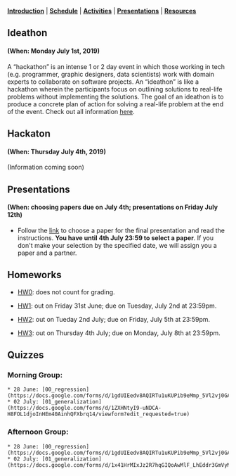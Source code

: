 [**Introduction**](https://melaniefp.github.io/intro_to_ML_DSC6135/) | [**Schedule**](schedule.html) | [**Activities**](activities.html) | [**Presentations**](papers/presentations.html) | [**Resources**](references.html)

## Ideathon
#### (When: Monday July 1st, 2019)

A “hackathon” is an intense 1 or 2 day event in which those working in tech (e.g. programmer, graphic designers, data scientists) work with domain experts to collaborate on software projects. An “ideathon” is like a hackathon wherein the participants focus on outlining solutions to real-life problems without implementing the solutions. The goal of an ideathon is to produce a concrete plan of action for solving a real-life problem at the end of the event. Check out all information [here](https://docs.google.com/document/d/18zX8fHoosjsIoUFmhmZ9GdhB6ZjSFNqCyILRMtCCP4E/edit?usp=sharing).

## Hackaton
#### (When: Thursday July 4th, 2019)

(Information coming soon)

## Presentations
#### (When: choosing papers due on July 4th; presentations on Friday July 12th)

* Follow the [link](presentation/presentation.md) to choose a paper for the final
presentation and read the instructions. **You have until 4th July 23:59 to select a paper**.
If you don't make your selection by the specified date, we will assign you a paper and a partner.

## Homeworks

* [HW0](hw/hw0.md): does not count for grading.

* [HW1](hw/hw1.md): out on Friday 31st June; due on Tuesday, July 2nd at 23:59pm.

* [HW2](hw/hw2.md): out on Tueday 2nd July; due on Friday, July 5th at 23:59pm.

* [HW3](hw/hw3.md): out on Thursday 4th July; due on Monday, July 8th at 23:59pm.

## Quizzes

### Morning Group:

    * 28 June: [00_regression](https://docs.google.com/forms/d/1gdUIEedv8AQIRTu1uKUPib9eMmp_5Vl2vj0GAfipMaI/edit).
    * 02 July: [01_generalization](https://docs.google.com/forms/d/1ZXHNtyI9-uNDCA-H8FOL1djoInHEm40AinhQFXbrq14/viewform?edit_requested=true)

### Afternoon Group:

    * 28 June: [00_regression](https://docs.google.com/forms/d/1gdUIEedv8AQIRTu1uKUPib9eMmp_5Vl2vj0GAfipMaI/edit).
    * 02 July: [01_generalization](https://docs.google.com/forms/d/1x41HrMIxJz2R7hqGIQoAwMlF_LhEddr3GmVyMCIt0zg/edit#responses)
